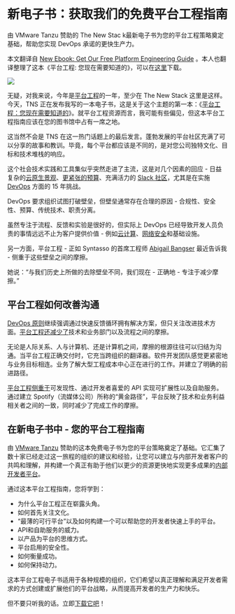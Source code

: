 # 新电子书：获取我们的免费平台工程指南

由 VMware Tanzu 赞助的 The New Stac k最新电子书为您的平台工程策略奠定基础，帮助您实现 DevOps 承诺的更快生产力。

本文翻译自 [New Ebook: Get Our Free Platform Engineering Guide](https://thenewstack.io/new-ebook-free-platform-engineering-guide/) 。本人也翻译整理了这本《平台工程: 您现在需要知道的》，可以在[这里](https://yylives.cc/wp-content/uploads/2023/09/平台工程-您现在需要知道的.pdf)下载。

![](https://cdn.thenewstack.io/media/2023/08/edbcbce1-heroimage-3.png)

无疑，对我来说，今年是[平台工程](https://thenewstack.io/platform-engineering/)的一年，至少在 The New Stack 这里是这样。今天，TNS 正在发布我写的一本电子书，这是关于这个主题的第一本：《[平台工程：您现在需要知道的](https://thenewstack.io/ebooks/platform-engineering/platform-engineering-what-you-need-to-know-now/)》。就平台工程资源而言，我可能有些偏见，但这本平台工程指南应该在您的图书馆中占有一席之地。

这当然不会是 TNS 在这一热门话题上的最后发言。蓬勃发展的平台社区充满了可以分享的故事和教训。毕竟，每个平台都应该是不同的，是对您公司独特文化、目标和技术堆栈的响应。

这个社会技术实践和工具集似乎突然走进了主流，这是对几个因素的回应 - 日益复杂的[云原生景观](https://landscape.cncf.io/)、[更紧张的预算](https://thenewstack.io/fear-and-layoffs-how-to-cope-with-techs-uncertain-times/)、充满活力的 [Slack 社区](https://platformengineering.org/)，尤其是在实施 [DevOps](https://thenewstack.io/devops/) 方面的 15 年挑战。

DevOps 要求组织试图打破壁垒，但壁垒通常存在合理的原因 - 合规性、安全性、预算、传统技术、职责分离。

虽然专注于流程、反馈和实验是很好的，但实际上 DevOps 已经导致开发人员负责的事情远远不止为客户提供价值 - 例如[云计算](https://thenewstack.io/cloud-services/)、[网络安全](https://thenewstack.io/security/)和基础设施。

另一方面，平台工程 - 正如 Syntasso 的首席工程师 [Abigail Bangser](https://www.linkedin.com/in/abbybangser) 最近告诉我 - 侧重于这些壁垒之间的摩擦。

她说：“与我们历史上所做的去除壁垒不同，我们现在 - 正确地 - 专注于减少摩擦。”

## 平台工程如何改善沟通

[DevOps 原则](https://thenewstack.io/platform-engineering/platform-engineering-the-path-to-devops-success/)继续强调通过快速反馈循环拥有解决方案，但只关注改进技术方面。[平台工程还减少了](https://thenewstack.io/evolving-devops-platform-engineering-takes-center-stage/)技术和业务部门以及流程之间的摩擦。

无论是人际关系、人与计算机、还是计算机之间，摩擦的根源往往可以归结为沟通。当平台工程正确交付时，它充当跨组织的翻译器。软件开发团队感觉更紧密地与业务目标相连。业务了解大型工程成本中心正在进行的工作。并建立了明确的前进路径。

[平台工程侧重于](https://thenewstack.io/platform-engineering/platform-engineering-what-is-it-and-who-does-it/)可发现性、通过开发者喜爱的 API 实现可扩展性以及自助服务。通过建立 Spotify（流媒体公司）所称的“黄金路径”，平台反映了技术和业务利益相关者之间的一致，同时减少了完成工作的摩擦。

## 在新电子书中 - 您的平台工程指南

由 [VMware Tanzu](https://tanzu.vmware.com/?utm_content=inline-mention) 赞助的这本免费电子书为您的平台策略奠定了基础。它汇集了数十家已经走过这一旅程的组织的建议和经验，让您可以建立与内部开发者客户的共鸣和理解，并构建一个真正有助于他们以更少的资源更快地实现更多成果的[内部开发者平台](https://thenewstack.io/building-an-internal-developer-platform-isnt-just-about-tools/)。

通过这本平台工程指南，您将学到：

- 为什么平台工程正在崭露头角。
- 如何首先关注文化。
- “最薄的可行平台”以及如何构建一个可以帮助您的开发者快速上手的平台。
- API和自助服务的威力。
- 以产品为平台的思维方式。
- 平台启用的安全性。
- 如何衡量成功。
- 如何保持动力。

这本平台工程电子书适用于各种规模的组织，它们希望以真正理解和满足开发者需求的方式创建或扩展他们的平台战略，从而提高开发者的生产力和快乐。

但不要只听我的话。立即[下载它吧](https://yylives.cc/wp-content/uploads/2023/09/平台工程-您现在需要知道的.pdf)！